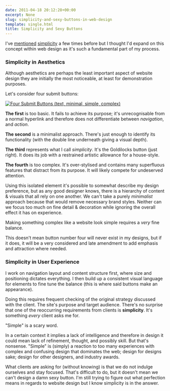 ```yaml
---
date: 2011-04-18 20:12:28+00:00
excerpt: None
slug: simplicity-and-sexy-buttons-in-web-design
template: single.html
title: Simplicity and Sexy Buttons
---
```


I've [mentioned](/2011/03/28/three-months-in/) [simplicity](/2011/01/16/reflecting-on-aesthetics/) a few times before but I thought I'd expand on this concept within web design as it's such a fundamental part of my process.

### Simplicity in Aesthetics

Although aesthetics are perhaps the least important aspect of website design they are initially the most noticeable, at least for demonstration purposes.

Let's consider four submit buttons:

[![Four Submit Buttons (text, minimal, simple, complex)](/images/2011/04/buttons.png)](/images/2011/04/buttons.png)

**The first** is too basic. It fails to achieve its purpose; it's unrecognisable from a normal hyperlink and therefore does not differentiate between _navigation_, and _action_.

**The second** is a minimalist approach. There's just enough to identify its functionality (with the double line underneath giving a visual depth).

**The third** represents what I call _simplicity_. It's the Goldilocks button (just right). It does its job with a restrained artistic allowance for a house-style.

**The fourth** is too complex. It's over-stylised and contains many superfluous features that distract from its purpose. It will likely compete for undeserved attention.

Using this isolated element it's possible to somewhat describe my design preference, but as any good designer knows, there is a hierarchy of content & visuals that all rely on one another. We can't take a purely _minimalist_ approach because that would remove necessary brand styles. Neither can we focus too much on fine detail & decoration while ignoring the overall effect it has on experience.

Making something complex like a website look simple requires a _very_ fine balance.

This doesn't mean button number four will never exist in my designs, but if it does, it will be a very considered and late amendment to add emphasis and attraction where needed.

### Simplicity in User Experience

I work on navigation layout and content structure first, where size and positioning dictates everything. I then build up a consistent visual language for elements to fine tune the balance (this is where said buttons make an appearance).

Doing this requires frequent checking of the original strategy discussed with the client. The site's purpose and target audience. There's no surprise that one of the reoccurring requirements from clients is **simplicity**. It's something _every_ client asks me for.

"Simple" is a scary word.

In a certain context it implies a lack of intelligence and therefore in design it could mean lack of refinement, thought, and possibly skill. But that's nonsense. "Simple" is (simply) a reaction to too many experiences with complex and confusing design that dominates the web; design for designs sake; design for other designers, and industry awards.

What clients are asking for (without knowing) is that we do not indulge ourselves and stay focused. That's difficult to do, but it doesn't mean we can't design a damn sexy button. I'm still trying to figure out what perfection means in regards to website design but I know simplicity is in the answer.


